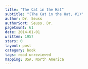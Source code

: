 ```yaml
---
title: "The Cat in the Hat"
subtitle: "(The Cat in the Hat, #1)"
author: Dr. Seuss
authorSort: Seuss, Dr.
pageCount: 61
date: 2014-01-01
written: 1957
stars: 0
layout: post
category: book
tags: read unreviewed
mapping: USA, North America
---
```

